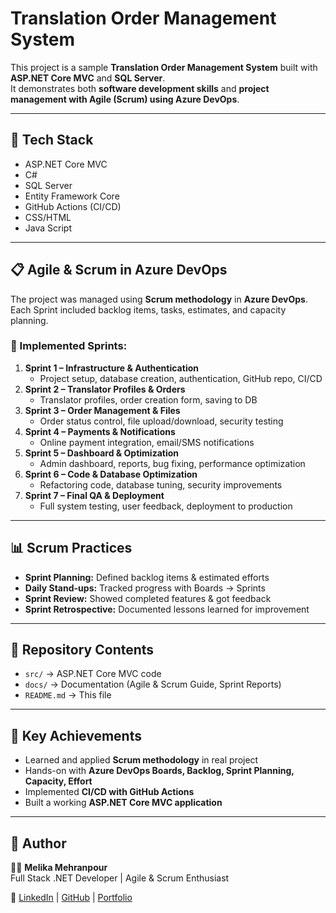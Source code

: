 # Translation Order Management System

This project is a sample **Translation Order Management System** built with **ASP.NET Core MVC** and **SQL Server**.  
It demonstrates both **software development skills** and **project management with Agile (Scrum) using Azure DevOps**.

---

## 🔧 Tech Stack
- ASP.NET Core MVC  
- C#  
- SQL Server  
- Entity Framework Core  
- GitHub Actions (CI/CD)
- CSS/HTML
- Java Script

---

## 📋 Agile & Scrum in Azure DevOps
The project was managed using **Scrum methodology** in **Azure DevOps**.  
Each Sprint included backlog items, tasks, estimates, and capacity planning.  

### 🚀 Implemented Sprints:
1. **Sprint 1 – Infrastructure & Authentication**
   - Project setup, database creation, authentication, GitHub repo, CI/CD
2. **Sprint 2 – Translator Profiles & Orders**
   - Translator profiles, order creation form, saving to DB
3. **Sprint 3 – Order Management & Files**
   - Order status control, file upload/download, security testing
4. **Sprint 4 – Payments & Notifications**
   - Online payment integration, email/SMS notifications
5. **Sprint 5 – Dashboard & Optimization**
   - Admin dashboard, reports, bug fixing, performance optimization
6. **Sprint 6 – Code & Database Optimization**
   - Refactoring code, database tuning, security improvements
7. **Sprint 7 – Final QA & Deployment**
   - Full system testing, user feedback, deployment to production

---

## 📊 Scrum Practices
- **Sprint Planning:** Defined backlog items & estimated efforts  
- **Daily Stand-ups:** Tracked progress with Boards → Sprints  
- **Sprint Review:** Showed completed features & got feedback  
- **Sprint Retrospective:** Documented lessons learned for improvement  

---

## 📂 Repository Contents
- `src/` → ASP.NET Core MVC code  
- `docs/` → Documentation (Agile & Scrum Guide, Sprint Reports)  
- `README.md` → This file  

---

## 🌟 Key Achievements
- Learned and applied **Scrum methodology** in real project  
- Hands-on with **Azure DevOps Boards, Backlog, Sprint Planning, Capacity, Effort**  
- Implemented **CI/CD with GitHub Actions**  
- Built a working **ASP.NET Core MVC application**  

---

## 📢 Author
👩‍💻 **Melika Mehranpour**  
Full Stack .NET Developer | Agile & Scrum Enthusiast  

🔗 [LinkedIn](https://www.linkedin.com/in/melika-mehranpour-41b627161/) | [GitHub](https://github.com/MelikaWorks) | [Portfolio](https://github.com/MelikaWorks/Portfolio)
